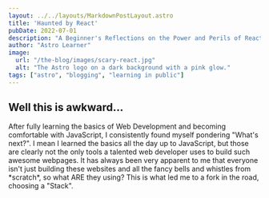 ```yaml
---
layout: ../../layouts/MarkdownPostLayout.astro
title: 'Haunted by React'
pubDate: 2022-07-01
description: "A Beginner's Reflections on the Power and Perils of React"
author: "Astro Learner"
image:
  url: "/the-blog/images/scary-react.jpg"
  alt: "The Astro logo on a dark background with a pink glow."
tags: ["astro", "blogging", "learning in public"]
---
```


 ### <h2> Well this is awkward... </h2>



<p> After fully learning the basics of Web Development and becoming comfortable with JavaScript, I consistently found myself pondering "What's next?". I mean I learned the basics all the day up to JavaScript, but those are clearly not the only tools a talented web developer uses to build such awesome webpages. It has always been very apparent to me that everyone isn't just building these websites and all the fancy bells and whistles from *scratch*, so what ARE they using? This is what led me to a fork in the road, choosing a "Stack". </p>

